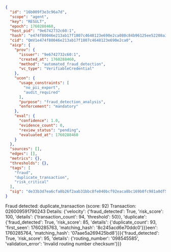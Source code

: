 ```json
{
  "id": "16b009f3e3c96a7d",
  "scope": "agent",
  "key": "RESULT",
  "epoch": 1760288460,
  "host_pid": "9e6742732c60:1",
  "hash": "e474f80046e213ab17f1807c4648123e690e2ca080c84b96125ee52208a38c03",
  "cid": "QmV1e474f80046e213ab17f1807c4648123e690e2ca0",
  "aicp": {
    "prov": {
      "issuer": "9e6742732c60:1",
      "created_at": 1760288460,
      "method": "automated_fraud_detection",
      "vc_type": "VerifiableCredential"
    },
    "ucon": {
      "usage_constraints": [
        "no_pii_export",
        "audit_required"
      ],
      "purpose": "fraud_detection_analysis",
      "enforcement": "mandatory"
    },
    "eval": {
      "confidence": 1.0,
      "evidence_count": 0,
      "review_status": "pending",
      "evaluated_at": 1760288460
    }
  },
  "sources": [],
  "edges": [],
  "metrics": {},
  "thresholds": {},
  "tags": [
    "fraud",
    "duplicate_transaction",
    "risk_critical"
  ],
  "sig": "de33b3d7ea6cfa8b26f2aab31bbc8fe040bcf92eaca8bc169b0fc981a0df5f7f"
}
```

Fraud detected: duplicate_transaction (score: 92)
Transaction: 026009591790243
Details: {'velocity': {'fraud_detected': True, 'risk_score': 100, 'details': {'transaction_count': 94, 'threshold': 50}}, 'duplicate': {'fraud_detected': True, 'risk_score': 85, 'details': {'duplicate_count': 93, 'first_seen': 1760285763, 'matching_hash': '8c245acd6e70ddc0'}}}een': 1760285764, 'matching_hash': '07aae5a269425bd8'}}}{'fraud_detected': True, 'risk_score': 95, 'details': {'routing_number': '098545585', 'validation_error': 'Invalid routing number checksum'}}}